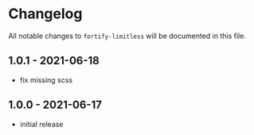 # Changelog

All notable changes to `fortify-limitless` will be documented in this file.

## 1.0.1 - 2021-06-18

- fix missing scss

## 1.0.0 - 2021-06-17

- initial release
